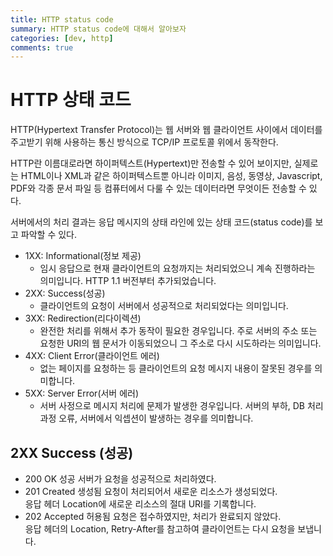 ```yaml
---
title: HTTP status code
summary: HTTP status code에 대해서 알아보자
categories: [dev, http]
comments: true
---
```


# HTTP 상태 코드

HTTP(Hypertext Transfer Protocol)는 웹 서버와 웹 클라이언트 사이에서 데이터를 주고받기 
위해 사용하는 통신 방식으로 TCP/IP 프로토콜 위에서 동작한다.

HTTP란 이름대로라면 하이퍼텍스트(Hypertext)만 전송할 수 있어 보이지만, 실제로는 HTML이나 XML과 같은 하이퍼텍스트뿐 아니라 이미지, 음성, 동영상, Javascript, PDF와 각종 문서 파일 등 컴퓨터에서 다룰 수 있는 데이터라면 무엇이든 전송할 수 있다.

서버에서의 처리 결과는 응답 메시지의 상태 라인에 있는 상태 코드(status code)를 보고 파악할 수 있다.

* 1XX: Informational(정보 제공)
  * 임시 응답으로 현재 클라이언트의 요청까지는 처리되었으니 계속 진행하라는 의미입니다. HTTP 1.1 버전부터 추가되었습니다.
* 2XX: Success(성공)
  * 클라이언트의 요청이 서버에서 성공적으로 처리되었다는 의미입니다.
* 3XX: Redirection(리다이렉션)
  * 완전한 처리를 위해서 추가 동작이 필요한 경우입니다. 주로 서버의 주소 또는 요청한 URI의 웹 문서가 이동되었으니 그 주소로 다시 시도하라는 의미입니다.
* 4XX: Client Error(클라이언트 에러)
  * 없는 페이지를 요청하는 등 클라이언트의 요청 메시지 내용이 잘못된 경우를 의미합니다.
* 5XX: Server Error(서버 에러)
  * 서버 사정으로 메시지 처리에 문제가 발생한 경우입니다. 서버의 부하, DB 처리 과정 오류, 서버에서 익셉션이 발생하는 경우를 의미합니다.


## 2XX Success (성공)
* 200	OK	성공	서버가 요청을 성공적으로 처리하였다.
* 201	Created	생성됨	요청이 처리되어서 새로운 리소스가 생성되었다.\
응답 헤더 Location에 새로운 리소스의 절대 URI를 기록합니다.
* 202	Accepted	허용됨	요청은 접수하였지만, 처리가 완료되지 않았다.\
응답 헤더의 Location, Retry-After를 참고하여 클라이언트는 다시 요청을 보냅니다.